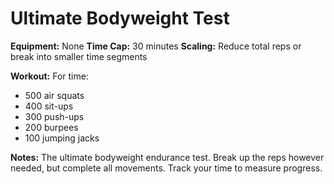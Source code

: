 # Ultimate Bodyweight Test

**Equipment:** None
**Time Cap:** 30 minutes
**Scaling:** Reduce total reps or break into smaller time segments

**Workout:**
For time:
- 500 air squats
- 400 sit-ups
- 300 push-ups
- 200 burpees
- 100 jumping jacks

**Notes:**
The ultimate bodyweight endurance test. Break up the reps however needed, but complete all movements. Track your time to measure progress.